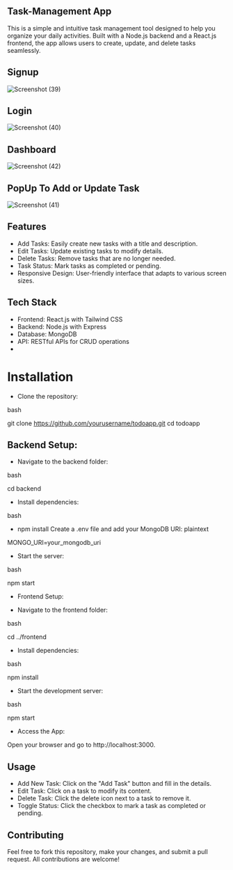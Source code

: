 ## Task-Management App

This is a simple and intuitive task management tool designed to help you organize your daily activities. Built with a Node.js backend and a React.js frontend, the app allows users to create, update, and delete tasks seamlessly.

## Signup 

![Screenshot (39)](https://github.com/user-attachments/assets/608735d3-10f1-4b4a-96ef-851ac312cde4)

## Login

![Screenshot (40)](https://github.com/user-attachments/assets/6e3923b1-c65b-4698-a045-d71a0a309f4f)

## Dashboard

![Screenshot (42)](https://github.com/user-attachments/assets/73d9b8be-c01c-46c4-8b47-d48223af0c8a)

## PopUp To Add or Update Task

![Screenshot (41)](https://github.com/user-attachments/assets/beb8d043-3071-4737-8666-4564e71ded2a)






## Features

- Add Tasks: Easily create new tasks with a title and description.
- Edit Tasks: Update existing tasks to modify details.
- Delete Tasks: Remove tasks that are no longer needed.
- Task Status: Mark tasks as completed or pending.
- Responsive Design: User-friendly interface that adapts to various screen sizes.

## Tech Stack

- Frontend: React.js with Tailwind CSS
- Backend: Node.js with Express
- Database: MongoDB
- API: RESTful APIs for CRUD operations
- 
# Installation

- Clone the repository:

bash

git clone https://github.com/yourusername/todoapp.git
cd todoapp


## Backend Setup:

- Navigate to the backend folder:

bash

cd backend

- Install dependencies:
  
bash

- npm install
Create a .env file and add your MongoDB URI:
plaintext

MONGO_URI=your_mongodb_uri

- Start the server:
  
bash

npm start

- Frontend Setup:

- Navigate to the frontend folder:
  
bash

cd ../frontend

- Install dependencies:
  
bash

npm install

- Start the development server:
  
bash

npm start

- Access the App:

Open your browser and go to http://localhost:3000.

## Usage

- Add New Task: Click on the "Add Task" button and fill in the details.
- Edit Task: Click on a task to modify its content.
- Delete Task: Click the delete icon next to a task to remove it.
- Toggle Status: Click the checkbox to mark a task as completed or pending.
  
## Contributing
Feel free to fork this repository, make your changes, and submit a pull request. All contributions are welcome!
